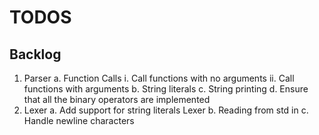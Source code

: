 # TODOS

## Backlog

1. Parser
    a. Function Calls
        i. Call functions with no arguments
        ii. Call functions with arguments
    b. String literals
    c. String printing
    d. Ensure that all the binary operators are implemented
2. Lexer
    a. Add support for string literals Lexer
    b. Reading from std in
    c. Handle newline characters
